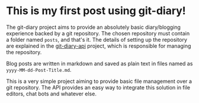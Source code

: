 # This is my first post using git-diary!

The git-diary project aims to provide an absolutely basic diary/blogging experience backed by a git repository. The chosen repository must contain a folder named `posts`, and that's it. The details of setting up the repository are explained in the [git-diary-api](https://github.com/pboueke/git-diary-api) project, which is responsible for managing the repository.

Blog posts are written in markdown and saved as plain text in files named as `yyyy-MM-dd-Post-Title.md`. 

This is a very simple project aiming to provide basic file management over a git repository. The API provides an easy way to integrate this solution in file editors, chat bots and whatever else. 